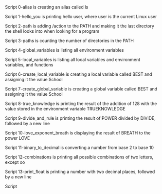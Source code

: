 Script 0-alias is creating an alias called ls

Script 1-hello_you is printing hello user, where user is the current Linux user

Script 2-path is adding /action to the PATH and making it the last directory the shell looks into when looking for a program

Script 3-paths is counting the number of directories in the PATH

Script 4-global_variables is listing all environment variables

Script 5-local_variables is listing all local variables and environment variables, and functions

Script 6-create_local_variable is creating a local variable called BEST and assigning it the value School

Script 7-create_global_variable is creating a global variable called BEST and assigning it the value School

Script 8-true_knowledge is printing the result of the addition of 128 with the value stored in the environment variable TRUEKNOWLEDGE

Script 9-divide_and_rule is printing the result of POWER divided by DIVIDE, followed by a new line

Script 10-love_exponent_breath is displaying the result of BREATH to the power LOVE

Script 11-binary_to_decimal is converting a number from base 2 to base 10

Script 12-combinations is printing all possible combinations of two letters, except oo

Script 13-print_float is printing a number with two decimal places, followed by a new line

Script 
